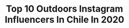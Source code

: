 ---
title: Top 10 Outdoors Instagram Influencers In Chile In 2020
description: >-
  Find top outdoors Instagram influencers in Chile in 2020. Most popular hashtags: #chile #nature #visitchile #chiletravel.
platform: Instagram
profiles:
  - username: "jaimekunstmann"
    fullname: >-
      Nature • Outsider 🌋
    location: "Chile"
    followers: 26801
    engagement: 982
    commentsToLikes: 0.032404
    id: ck0vv159vn2670i19nr9biysk
    verified: false
    hashtags: "#thisischile, #cozyhome, #superluna2020, #yoamoviajarporchile"
  - username: "thegipsyjourney"
    fullname: >-
      Rossanna 🇫🇷 Travel Vlogger
    location: "Chile"
    followers: 14477
    engagement: 430
    commentsToLikes: 0.119587
    id: ck6tzkl68a8y50j71szryl6wt
    verified: false
    hashtags: "#doyourpart, #goaldigga, #femalehustler, #selfreflect"
  - username: "xsebastien"
    fullname: >-
      Quedate en casa
    location: "Chile"
    followers: 85716
    engagement: 395
    commentsToLikes: 0.018413
    id: ck14h01wd7vcy0i19po5h2h67
    verified: false
    hashtags: "#chile, #quedateencasa, #cuarentena, #mequedoencasa"
  - username: "fede.goldschmidt"
    fullname: >-
      Federico Goldschmidt
    location: "Chile"
    followers: 9311
    engagement: 760
    commentsToLikes: 0.027992
    id: ck14hyyy6cufr0i195ag2155t
    verified: false
    hashtags: "#chilemegusta, #chilenature, #disfrutandolanaturaleza, #amigosdechile"
  - username: "jm.wildlife"
    fullname: >-
      Javier Mery M.
    location: "Chile"
    followers: 20109
    engagement: 573
    commentsToLikes: 0.015822
    id: ck0twrgaygjdt0i1951m0nhmi
    verified: false
    hashtags: "#photography, #patagonia, #santiagoadicto, #farellones"
  - username: "david_cossio"
    fullname: >-
      David Cossio 🍃
    location: "Chile"
    followers: 5360
    engagement: 745
    commentsToLikes: 0.034859
    id: ck5q2r1oahdqh0i11qgf1e7ho
    verified: false
    hashtags: "#glaciar, #cordilleradeloandes, #lagunaverde, #adobephotoshop"
  - username: "trepandoxchile"
    fullname: >-
      Y u l i a n  ☼ A s t o r g a
    location: "Chile"
    followers: 9689
    engagement: 694
    commentsToLikes: 0.009041
    id: ck5zz882lb9hr0i14s4enc9r8
    verified: false
    hashtags: "#tbt, #lake, #hiking, #trepandoxchile"
  - username: "benjamunozm"
    fullname: >-
      𝐁𝐞𝐧𝐣𝐚𝐦𝐢𝐧 𝐌𝐮𝐧𝐨𝐳 ®️
    location: "Chile"
    followers: 3464
    engagement: 918
    commentsToLikes: 0.048896
    id: ck55prhasb7840i113q8hzlh0
    verified: false
    hashtags: "#noaltomaipo, #huelgageneral, #nuevaconstitucion, #coronavirus"
  - username: "andresvejarl"
    fullname: >-
      • Andrés Vejar •
    location: "Chile"
    followers: 2583
    engagement: 969
    commentsToLikes: 0.047113
    id: ck5zyoxsaa9j50i1419wytv73
    verified: false
    hashtags: "#yourshotphotographer, #waterfall, #landscapephotohub, #nature"
  - username: "austerra_society"
    fullname: >-
      🌿A U S T E R R A🌿
    location: "Chile"
    followers: 61940
    engagement: 334
    commentsToLikes: 0.022936
    id: ck0turcvi8dnz0i19ivivcubr
    verified: false
    hashtags: "#reflexiones, #cultura, #inspiracion, #providencia"
---